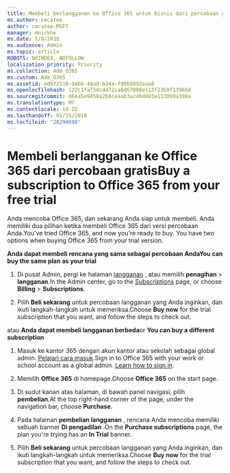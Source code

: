 ```yaml
---
title: Membeli berlangganan ke Office 365 untuk bisnis dari percobaan gratis
ms.author: cmcatee
author: cmcatee-MSFT
manager: mnirkhe
ms.date: 5/8/2018
ms.audience: Admin
ms.topic: article
ROBOTS: NOINDEX, NOFOLLOW
localization_priority: Priority
ms.collection: Adm_O365
ms.custom: Adm_O365
ms.assetid: ed072510-d4b6-44ad-b24a-f99b9892eaa8
ms.openlocfilehash: 122c1faf54cdd72ca6d67088e113f23b9f1396b8
ms.sourcegitcommit: d6ea5e9458a2b8ceaab3ac4bd483e1130b9a398a
ms.translationtype: MT
ms.contentlocale: id-ID
ms.lasthandoff: 01/15/2019
ms.locfileid: "28294698"
---
```

# <a name="buy-a-subscription-to-office-365-from-your-free-trial"></a><span data-ttu-id="b5d3b-102">Membeli berlangganan ke Office 365 dari percobaan gratis</span><span class="sxs-lookup"><span data-stu-id="b5d3b-102">Buy a subscription to Office 365 from your free trial</span></span>

<span data-ttu-id="b5d3b-p101">Anda mencoba Office 365, dan sekarang Anda siap untuk membeli. Anda memiliki dua pilihan ketika membeli Office 365 dari versi percobaan Anda.</span><span class="sxs-lookup"><span data-stu-id="b5d3b-p101">You've tried Office 365, and now you're ready to buy. You have two options when buying Office 365 from your trial version.</span></span>
  
 <span data-ttu-id="b5d3b-105">**Anda dapat membeli rencana yang sama sebagai percobaan Anda**</span><span class="sxs-lookup"><span data-stu-id="b5d3b-105">**You can buy the same plan as your trial**</span></span>
  
1. <span data-ttu-id="b5d3b-106">Di pusat Admin, pergi ke halaman [langganan](https://go.microsoft.com/fwlink/p/?linkid=842054) , atau memilih **penagihan** \> **langganan**.</span><span class="sxs-lookup"><span data-stu-id="b5d3b-106">In the Admin center, go to the [Subscriptions](https://go.microsoft.com/fwlink/p/?linkid=842054) page, or choose **Billing** \> **Subscriptions**.</span></span>
    
2. <span data-ttu-id="b5d3b-107">Pilih **Beli sekarang** untuk percobaan langganan yang Anda inginkan, dan ikuti langkah-langkah untuk memeriksa.</span><span class="sxs-lookup"><span data-stu-id="b5d3b-107">Choose **Buy now** for the trial subscription that you want, and follow the steps to check out.</span></span> 
    
<span data-ttu-id="b5d3b-108">atau **Anda dapat membeli langganan berbeda**</span><span class="sxs-lookup"><span data-stu-id="b5d3b-108">or **You can buy a different subscription**</span></span>
  
1. <span data-ttu-id="b5d3b-109">Masuk ke kantor 365 dengan akun kantor atau sekolah sebagai global admin. [Pelajari cara masuk](https://support.office.com/article/e9eb7d51-5430-4929-91ab-6157c5a050b4).</span><span class="sxs-lookup"><span data-stu-id="b5d3b-109">Sign in to Office 365 with your work or school account as a global admin. [Learn how to sign in](https://support.office.com/article/e9eb7d51-5430-4929-91ab-6157c5a050b4).</span></span>
    
2. <span data-ttu-id="b5d3b-110">Memilih **Office 365** di homepage.</span><span class="sxs-lookup"><span data-stu-id="b5d3b-110">Choose **Office 365** on the start page.</span></span> 
    
3. <span data-ttu-id="b5d3b-111">Di sudut kanan atas halaman, di bawah panel navigasi, pilih **pembelian**.</span><span class="sxs-lookup"><span data-stu-id="b5d3b-111">At the top right-hand corner of the page, under the navigation bar, choose **Purchase**.</span></span>
    
4. <span data-ttu-id="b5d3b-112">Pada halaman **pembelian langganan** , rencana Anda mencoba memiliki sebuah banner **Di pengadilan** .</span><span class="sxs-lookup"><span data-stu-id="b5d3b-112">On the **Purchase subscriptions** page, the plan you're trying has an **In Trial** banner.</span></span> 
    
5. <span data-ttu-id="b5d3b-113">Pilih **Beli sekarang** untuk percobaan langganan yang Anda inginkan, dan ikuti langkah-langkah untuk memeriksa.</span><span class="sxs-lookup"><span data-stu-id="b5d3b-113">Choose **Buy now** for the trial subscription that you want, and follow the steps to check out.</span></span> 
    

